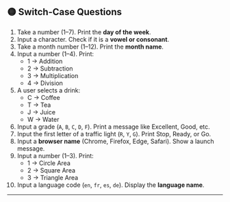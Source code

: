 ## 🟡 Switch-Case Questions

1. Take a number (1–7). Print the **day of the week**.
2. Input a character. Check if it is a **vowel or consonant**.
3. Take a month number (1–12). Print the **month name**.
4. Input a number (1–4). Print:
   - 1 → Addition
   - 2 → Subtraction
   - 3 → Multiplication
   - 4 → Division
5. A user selects a drink:
   - C → Coffee
   - T → Tea
   - J → Juice
   - W → Water
6. Input a grade (`A`, `B`, `C`, `D`, `F`). Print a message like Excellent, Good, etc.
7. Input the first letter of a traffic light (`R`, `Y`, `G`). Print Stop, Ready, or Go.
8. Input a **browser name** (Chrome, Firefox, Edge, Safari). Show a launch message.
9. Input a number (1–3). Print:
   - 1 → Circle Area
   - 2 → Square Area
   - 3 → Triangle Area
10. Input a language code (`en`, `fr`, `es`, `de`). Display the **language name**.

---